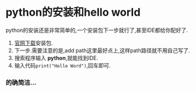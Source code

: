 # python的安装和hello world
python的安装还是非常简单的,一个安装包下一步就行了,甚至IDE都给你配好了.

1. [官网下载](https://www.python.org/)安装包.
2. 下一步.需要注意的是,add path这里最好点上,这样path路径就不用自己写了.
3. 搜索程序输入 **python**,就能找到IDE.
4. 输入代码`print("Holle Word")`,回车即可.

### 的确简洁...